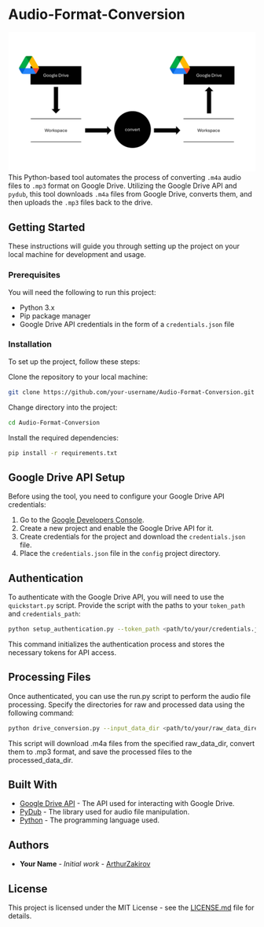 # Audio-Format-Conversion
![Data-Flow-Diagram](images/Data-Flow-Diagram.jpg)
This Python-based tool automates the process of converting `.m4a` audio files to `.mp3` format on Google Drive. Utilizing the Google Drive API and `pydub`, this tool downloads `.m4a` files from Google Drive, converts them, and then uploads the `.mp3` files back to the drive.

## Getting Started

These instructions will guide you through setting up the project on your local machine for development and usage.

### Prerequisites

You will need the following to run this project:

- Python 3.x
- Pip package manager
- Google Drive API credentials in the form of a `credentials.json` file

### Installation

To set up the project, follow these steps:

Clone the repository to your local machine:

```bash 
git clone https://github.com/your-username/Audio-Format-Conversion.git
```
Change directory into the project:
```bash 
cd Audio-Format-Conversion
```
Install the required dependencies:
```bash 
pip install -r requirements.txt
```

## Google Drive API Setup

Before using the tool, you need to configure your Google Drive API credentials:

1. Go to the [Google Developers Console](https://console.developers.google.com/).
2. Create a new project and enable the Google Drive API for it.
3. Create credentials for the project and download the `credentials.json` file.
4. Place the `credentials.json` file in the `config` project directory.

## Authentication

To authenticate with the Google Drive API, you will need to use the `quickstart.py` script. Provide the script with the paths to your `token_path` and `credentials_path`:

```bash
python setup_authentication.py --token_path <path/to/your/credentials.json> <path/to/your/token.json>
```
This command initializes the authentication process and stores the necessary tokens for API access.

## Processing Files

Once authenticated, you can use the run.py script to perform the audio file processing. Specify the directories for raw and processed data using the following command:

```bash
python drive_conversion.py --input_data_dir <path/to/your/raw_data_directory> --output_data_dir <path/to/your/processed_data_directory> --input_format <input_format_suffix> --output_format <output_format_suffix>
```
This script will download .m4a files from the specified raw_data_dir, convert them to .mp3 format, and save the processed files to the processed_data_dir.


## Built With

* [Google Drive API](https://developers.google.com/drive/api/v3/about-sdk) - The API used for interacting with Google Drive.
* [PyDub](http://pydub.com/) - The library used for audio file manipulation.
* [Python](https://www.python.org/) - The programming language used.

## Authors

* **Your Name** - *Initial work* - [ArthurZakirov](https://github.com/ArthurZakirov)


## License

This project is licensed under the MIT License - see the [LICENSE.md](LICENSE.md) file for details.

